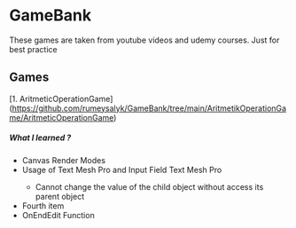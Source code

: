 # GameBank
These games are taken from youtube videos and udemy courses. Just for best practice 

## Games

[1. AritmeticOperationGame] (https://github.com/rumeysalyk/GameBank/tree/main/AritmetikOperationGame/AritmeticOperationGame) 

<h5>What I learned ?</h5>

<ul>
 <li>Canvas Render Modes</li>
 <li>Usage of Text Mesh Pro and Input Field Text Mesh Pro</li>
    <ul>
      <li>Cannot change the value of the child object without access its parent object</li>
    </ul>
 <li>Fourth item</li>
 <li>OnEndEdit Function</li>
</ul>



 









